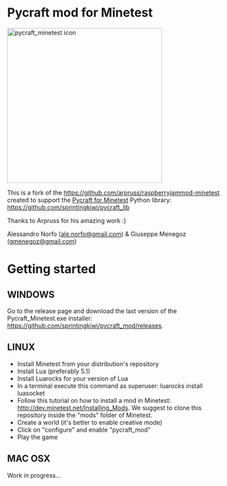 # Pycraft mod for Minetest
<img src="https://alessandronorfo.files.wordpress.com/2017/09/pycraft_minetest.png" alt="pycraft_minetest icon" height="360">

This is a fork of the https://github.com/arpruss/raspberryjammod-minetest created to support the [Pycraft for Minetest](https://github.com/sprintingkiwi/pycraft_lib) Python library: https://github.com/sprintingkiwi/pycraft_lib

Thanks to Arpruss for his amazing work :)

Alessandro Norfo (ale.norfo@gmail.com) & Giuseppe Menegoz (gmenegoz@gmail.com)

# Getting started
## WINDOWS
Go to the release page and download the last version of the Pycraft_Minetest.exe installer: https://github.com/sprintingkiwi/pycraft_mod/releases.

## LINUX
* Install Minetest from your distribution's repository
* Install Lua (preferably 5.1)
* Install Luarocks for your version of Lua
* In a terminal execute this command as superuser: luarocks install luasocket
* Follow this tutorial on how to install a mod in Minetest: http://dev.minetest.net/Installing_Mods. We suggest to clone this repository inside the "mods" folder of Minetest.
* Create a world (it's better to enable creative mode)
* Click on "configure" and enable "pycraft_mod"
* Play the game

## MAC OSX
Work in progress...
